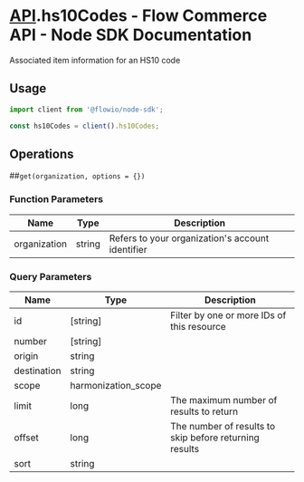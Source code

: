 # [API](README.md).hs10Codes - Flow Commerce API - Node SDK Documentation

Associated item information for an HS10 code

## Usage

```JavaScript
import client from '@flowio/node-sdk';

const hs10Codes = client().hs10Codes;
```

## Operations

##`get(organization, options = {})`

### Function Parameters

| Name  | Type | Description |
| ---- | ---- | ---- |
| organization | string | Refers to your organization&#x27;s account identifier |

### Query Parameters

| Name  | Type | Description |
| ---- | ---- | ---- |
| id | [string] | Filter by one or more IDs of this resource |
| number | [string] |  |
| origin | string |  |
| destination | string |  |
| scope | harmonization_scope |  |
| limit | long | The maximum number of results to return |
| offset | long | The number of results to skip before returning results |
| sort | string |  |

